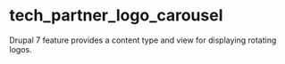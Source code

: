 # tech_partner_logo_carousel
Drupal 7 feature provides a content type and view for displaying rotating logos.
